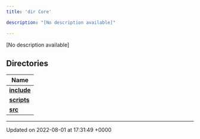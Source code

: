 ```yaml
---
title: 'dir Core'

description: "[No description available]"

---
```







[No description available]

## Directories

| Name           |
| -------------- |
| **[include](/documentation/code/gambit_sphinxfiles/dir_4cd4c13d01dc4f9c94211f072e8c6dd9/#dir-include)**  |
| **[scripts](/documentation/code/gambit_sphinxfiles/dir_5a9368dd7ffdf691a264d6aaa70592eb/#dir-scripts)**  |
| **[src](/documentation/code/gambit_sphinxfiles/dir_6635075fd29d94b1e79ef2060fed20a6/#dir-src)**  |






-------------------------------

Updated on 2022-08-01 at 17:31:49 +0000
